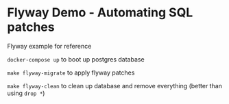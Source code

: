 # Flyway Demo - Automating SQL patches
Flyway example for reference 

```docker-compose up``` to boot up postgres database

```make flyway-migrate``` to apply flyway patches

```make flyway-clean``` to clean up database and remove everything (better than using ```drop *```)
